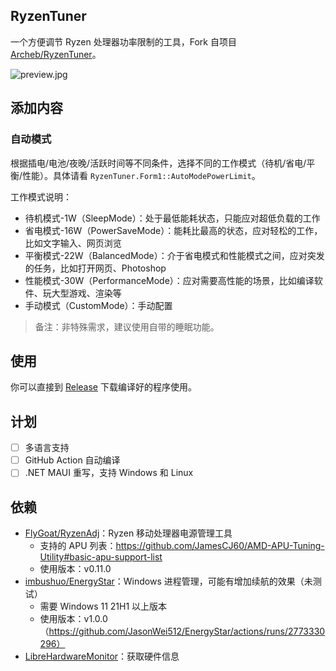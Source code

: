 ## RyzenTuner

一个方便调节 Ryzen 处理器功率限制的工具，Fork 自项目 [Archeb/RyzenTuner](https://github.com/Archeb/RyzenTuner)。

![preview.jpg](https://s2.loli.net/2022/08/08/94YopjVSXyQNFt8.jpg)

## 添加内容

### 自动模式

根据插电/电池/夜晚/活跃时间等不同条件，选择不同的工作模式（待机/省电/平衡/性能）。具体请看 `RyzenTuner.Form1::AutoModePowerLimit`。

工作模式说明：

* 待机模式-1W（SleepMode）：处于最低能耗状态，只能应对超低负载的工作
* 省电模式-16W（PowerSaveMode）：能耗比最高的状态，应对轻松的工作，比如文字输入、网页浏览
* 平衡模式-22W（BalancedMode）：介于省电模式和性能模式之间，应对突发的任务，比如打开网页、Photoshop
* 性能模式-30W（PerformanceMode）：应对需要高性能的场景，比如编译软件、玩大型游戏、渲染等
* 手动模式（CustomMode）：手动配置


> 备注：非特殊需求，建议使用自带的睡眠功能。

## 使用

你可以直接到 [Release](https://github.com/zqhong/RyzenTuner/releases) 下载编译好的程序使用。

## 计划

- [ ] 多语言支持
- [ ] GitHub Action 自动编译
- [ ] .NET MAUI 重写，支持 Windows 和 Linux

## 依赖

* [FlyGoat/RyzenAdj](https://github.com/FlyGoat/RyzenAdj)：Ryzen 移动处理器电源管理工具
  * 支持的 APU 列表：https://github.com/JamesCJ60/AMD-APU-Tuning-Utility#basic-apu-support-list
  * 使用版本：v0.11.0
* [imbushuo/EnergyStar](https://github.com/imbushuo/EnergyStar)：Windows 进程管理，可能有增加续航的效果（未测试）
  * 需要 Windows 11 21H1 以上版本
  * 使用版本：v1.0.0（https://github.com/JasonWei512/EnergyStar/actions/runs/2773330296）
* [LibreHardwareMonitor](https://github.com/LibreHardwareMonitor/LibreHardwareMonitor)：获取硬件信息
